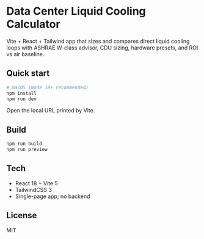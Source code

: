 # Data Center Liquid Cooling Calculator

Vite + React + Tailwind app that sizes and compares direct liquid cooling loops with ASHRAE W-class advisor, CDU sizing, hardware presets, and ROI vs air baseline.

## Quick start

```bash
# macOS (Node 18+ recommended)
npm install
npm run dev
```

Open the local URL printed by Vite.

## Build

```bash
npm run build
npm run preview
```

## Tech
- React 18 + Vite 5
- TailwindCSS 3
- Single-page app; no backend

## License
MIT
